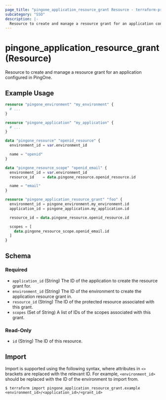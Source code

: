 ```yaml
---
page_title: "pingone_application_resource_grant Resource - terraform-provider-pingone"
subcategory: "SSO"
description: |-
  Resource to create and manage a resource grant for an application configured in PingOne.
---
```


# pingone_application_resource_grant (Resource)

Resource to create and manage a resource grant for an application configured in PingOne.

## Example Usage

```terraform
resource "pingone_environment" "my_environment" {
  # ...
}

resource "pingone_application" "my_application" {
  # ...
}

data "pingone_resource" "openid_resource" {
  environment_id = var.environment_id

  name = "openid"
}

data "pingone_resource_scope" "openid_email" {
  environment_id = var.environment_id
  resource_id    = data.pingone_resource.openid_resource.id

  name = "email"
}

resource "pingone_application_resource_grant" "foo" {
  environment_id = pingone_environment.my_environment.id
  application_id = pingone_application.my_application.id

  resource_id = data.pingone_resource.openid_resource.id

  scopes = [
    data.pingone_resource_scope.openid_email.id
  ]
}
```

<!-- schema generated by tfplugindocs -->
## Schema

### Required

- `application_id` (String) The ID of the application to create the resource grant for.
- `environment_id` (String) The ID of the environment to create the application resource grant in.
- `resource_id` (String) The ID of the protected resource associated with this grant.
- `scopes` (Set of String) A list of IDs of the scopes associated with this grant.

### Read-Only

- `id` (String) The ID of this resource.

## Import

Import is supported using the following syntax, where attributes in `<>` brackets are replaced with the relevant ID.  For example, `<environment_id>` should be replaced with the ID of the environment to import from.

```shell
$ terraform import pingone_application_resource_grant.example <environment_id>/<application_id>/<grant_id>
```
